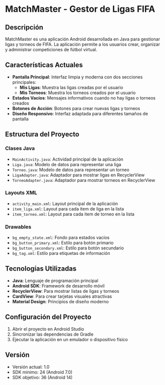 # MatchMaster - Gestor de Ligas FIFA

## Descripción
MatchMaster es una aplicación Android desarrollada en Java para gestionar ligas y torneos de FIFA. La aplicación permite a los usuarios crear, organizar y administrar competiciones de fútbol virtual.

## Características Actuales
- **Pantalla Principal**: Interfaz limpia y moderna con dos secciones principales:
  - **Mis Ligas**: Muestra las ligas creadas por el usuario
  - **Mis Torneos**: Muestra los torneos creados por el usuario
- **Estados Vacíos**: Mensajes informativos cuando no hay ligas o torneos creados
- **Botones de Acción**: Botones para crear nuevas ligas y torneos
- **Diseño Responsivo**: Interfaz adaptada para diferentes tamaños de pantalla

## Estructura del Proyecto

### Clases Java
- `MainActivity.java`: Actividad principal de la aplicación
- `Liga.java`: Modelo de datos para representar una liga
- `Torneo.java`: Modelo de datos para representar un torneo
- `LigaAdapter.java`: Adaptador para mostrar ligas en RecyclerView
- `TorneoAdapter.java`: Adaptador para mostrar torneos en RecyclerView

### Layouts XML
- `activity_main.xml`: Layout principal de la aplicación
- `item_liga.xml`: Layout para cada item de liga en la lista
- `item_torneo.xml`: Layout para cada item de torneo en la lista

### Drawables
- `bg_empty_state.xml`: Fondo para estados vacíos
- `bg_button_primary.xml`: Estilo para botón primario
- `bg_button_secondary.xml`: Estilo para botón secundario
- `bg_tag.xml`: Estilo para etiquetas de información

## Tecnologías Utilizadas
- **Java**: Lenguaje de programación principal
- **Android SDK**: Framework de desarrollo móvil
- **RecyclerView**: Para mostrar listas de ligas y torneos
- **CardView**: Para crear tarjetas visuales atractivas
- **Material Design**: Principios de diseño moderno

## Configuración del Proyecto
1. Abrir el proyecto en Android Studio
2. Sincronizar las dependencias de Gradle
3. Ejecutar la aplicación en un emulador o dispositivo físico

## Versión
- Versión actual: 1.0
- SDK mínimo: 24 (Android 7.0)
- SDK objetivo: 36 (Android 14) 
